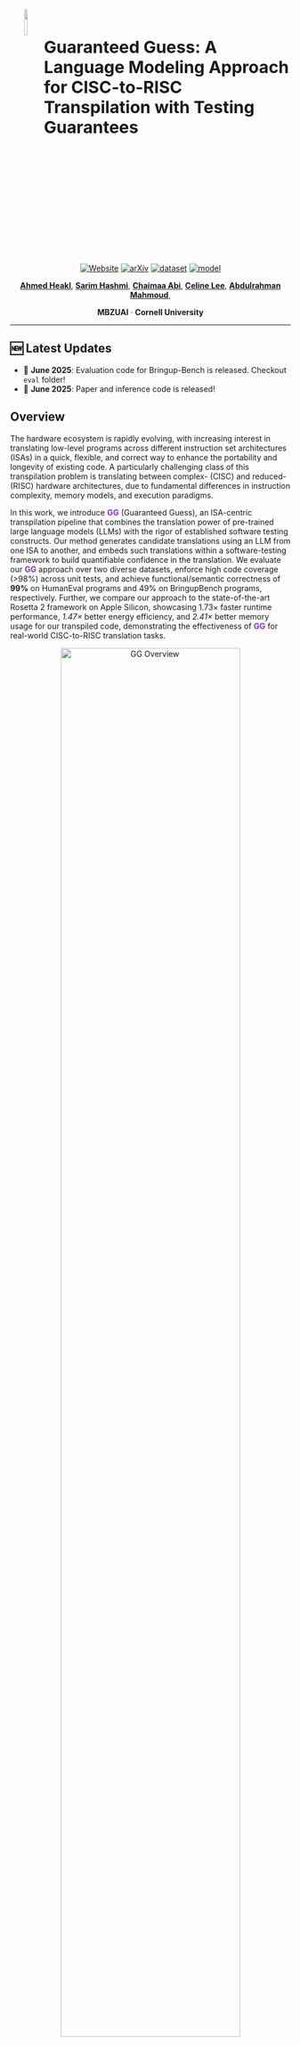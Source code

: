 <div align="center">
  <img src="assets/gg-logo.png" width="11%" align="left"/>
</div>

<div style="margin-top:50px; margin-left: 12%;">
  <h1 style="font-size: 30px; margin: 0;"> Guaranteed Guess: A Language Modeling Approach for CISC-to-RISC Transpilation with Testing Guarantees</h1>
</div>

<div align="left" style="margin:24px 0;">
  <img src="https://user-images.githubusercontent.com/74038190/212284115-f47cd8ff-2ffb-4b04-b5bf-4d1c14c0247f.gif"
       width="100%" height="4"/>
</div>

<p align="center">
  <a href="https://ahmedheakl.github.io/Guaranteed-Guess/"><img src="https://img.shields.io/badge/Project-Website-87CEEB?style=flat-square" alt="Website"></a>
  <a href="https://arxiv.org/abs/2506.14606?"><img src="https://img.shields.io/badge/arXiv-Paper-brightgreen?style=flat-square" alt="arXiv"></a>
  <a href="https://huggingface.co/collections/ahmedheakl/guaranteed-guessing-67f7c4f7bf3b9bcf174ecab7"><img src="https://img.shields.io/badge/🤗_Dataset-Access-green" alt="dataset"></a>
  <a href="https://huggingface.co/collections/ahmedheakl/guaranteed-guessing-67f7c4f7bf3b9bcf174ecab7"><img src="https://img.shields.io/badge/HuggingFace-Model-F9D371" alt="model"></a>
</p>

<p align="center">
  <a href="https://www.linkedin.com/in/ahmed-heakl/"><b>Ahmed Heakl</b></a>, 
  <a href="https://www.linkedin.com/in/sarim-hashmi-b10b35136/"><b>Sarim Hashmi</b></a>, 
  <a href="https://www.linkedin.com/in/chaimaa-abi-2555a31b3/"><b>Chaimaa Abi</b></a>, 
  <a href="https://celine-lee.github.io/"><b>Celine Lee</b></a>,
   <a href="https://ma3mool.github.io/"><b>Abdulrahman Mahmoud</b></a>,
</p>


<p align="center">
  <b>MBZUAI</b> · <b>Cornell University</b>
</p>

---

## 🆕 Latest Updates

- 📢 **June 2025**: Evaluation code for Bringup-Bench is released. Checkout `eval` folder!
- 📢 **June 2025**: Paper and inference code is released!


## Overview

The hardware ecosystem is rapidly evolving, with increasing interest in translating low-level programs across different instruction set architectures (ISAs) in a quick, flexible, and correct way to enhance the portability and longevity of existing code. A particularly challenging class of this transpilation problem is translating between complex- (CISC) and reduced- (RISC) hardware architectures, due to fundamental differences in instruction complexity, memory models, and execution paradigms. 

In this work, we introduce **<span style="color:rgb(138,43,226);">GG</span>** (Guaranteed Guess), an ISA-centric transpilation pipeline that combines the translation power of pre-trained large language models (LLMs) with the rigor of established software testing constructs. Our method generates candidate translations using an LLM from one ISA to another, and embeds such translations within a software-testing framework to build quantifiable confidence in the translation. We evaluate our **<span style="color:rgb(138,43,226);">GG</span>** approach over two diverse datasets, enforce high code coverage (>98%) across unit tests, and achieve functional/semantic correctness of **99%** on HumanEval programs and 49% on BringupBench programs, respectively. Further, we compare our approach to the state-of-the-art Rosetta 2 framework on Apple Silicon, showcasing 1.73× faster runtime performance, *1.47×* better energy efficiency, and *2.41×* better memory usage for our transpiled code, demonstrating the effectiveness of **<span style="color:rgb(138,43,226);">GG</span>** for real-world CISC-to-RISC translation tasks.


<p align="center">
  <img src="assets/gg-main.png" width="80%" alt="GG Overview" />
</p>


## 🚀 Highlights

- **First CISC-to-RISC Transpiler**: GG is the first CISC-to-RISC transpiler built via a custom-trained, architecture-aware LM achieving a test accuracy of 99.39% on ARMv8 and 89.93% on RISC-V64.
- **Testing-Driven Validation**: A methodology to measure and build confidence into transpilation output via software testing approaches ("guaranteeing" the guess), including detailed analysis of correctness, errors, and hallucinations.
- **Hardware-Informed Design**: An in-depth analysis into the inner workings of our transpiler, including hardware-informed design decisions to best train an accurate LLM model for assembly transpilation.
- **Real-World Case Study**: GG's generated assembly achieves 1.73× runtime speedup, 1.47× better energy efficiency, and 2.41× memory efficiency compared to Apple Rosetta's x86 to ARM virtualization engine.


## Results

<p>
    GG models significantly outperform all baseline models across different architectures and optimization levels.
    Most baseline models achieve 0% accuracy, highlighting the unique difficulty of low-level ISA translation.
</p>

<p align="center">
    <img src="assets/main-results.png" width="95%" alt="GG Results" />
</p>

<h3 class="title is-4">Real-World Performance vs Rosetta 2</h3>
<p>
    We conducted a real-world study on Apple M2 Pro comparing GG against Rosetta 2 across
    execution time, CPU energy, and memory usage. GG achieves near-native performance while
    significantly outperforming Rosetta 2 across all metrics.
</p>

<table class="table is-bordered is-striped is-narrow is-hoverable is-fullwidth results-table">
    <thead>
        <tr>
            <th>Metric</th>
            <th>Rosetta 2</th>
            <th>GG (Ours)</th>
            <th>Native</th>
            <th>Improvement</th>
        </tr>
    </thead>
    <tbody>
        <tr>
            <td>Execution Time (ms)</td>
            <td>13.94</td>
            <td>8.03</td>
            <td>7.39</td>
            <td class="has-text-weight-bold">1.73× faster</td>
        </tr>
        <tr>
            <td>CPU Energy (J)</td>
            <td>7.50</td>
            <td>5.09</td>
            <td>5.07</td>
            <td class="has-text-weight-bold">1.47× better</td>
        </tr>
        <tr>
            <td>RAM Usage (MB)</td>
            <td>2.49</td>
            <td>1.03</td>
            <td>1.03</td>
            <td class="has-text-weight-bold">2.41× better</td>
        </tr>
    </tbody>
</table>


## Evaluation Benchmarks
<p>
We evaluate GG using two complementary benchmarks: HumanEval-C with 164 programming problems and BringUpBench with 65 bare-metal programs (85-5751 lines of code), providing comprehensive coverage from isolated functions to full project structures with internal libraries.
</p>

<p align="center">
    <img src="assets/token-dist.png" width="95%" alt="GG Benchmarks" />
</p>

<p align="center">
  <table border="1" cellspacing="0" cellpadding="6" style="margin: auto;">
    <thead>
      <tr>
        <th>Benchmark</th>
        <th>Architecture</th>
        <th>Optimization</th>
        <th>Data</th>
      </tr>
    </thead>
    <tbody>
      <tr>
        <td rowspan="6"><b>HumanEval</b></td>
        <td rowspan="2">ARMv5</td>
        <td>O0</td>
        <td><a href="https://huggingface.co/datasets/ahmedheakl/gg-bench-armv5-O0" target="_blank">Link</a></td>
      </tr>
      <tr>
        <td>O2</td>
        <td><a href="https://huggingface.co/datasets/ahmedheakl/gg-bench-armv5-O2" target="_blank">Link</a></td>
      </tr>
      <tr>
        <td rowspan="2">ARMv8</td>
        <td>O0</td>
        <td><a href="https://huggingface.co/datasets/ahmedheakl/gg-bench-armv8-O0" target="_blank">Link</a></td>
      </tr>
      <tr>
        <td>O2</td>
        <td><a href="https://huggingface.co/datasets/ahmedheakl/gg-bench-armv8-O2" target="_blank">Link</a></td>
      </tr>
      <tr>
        <td rowspan="2">RISCv64</td>
        <td>O0</td>
        <td><a href="https://huggingface.co/datasets/ahmedheakl/gg-bench-risc-O0" target="_blank">Link</a></td>
      </tr>
      <tr>
        <td>O2</td>
        <td><a href="https://huggingface.co/datasets/ahmedheakl/gg-bench-risc-O2" target="_blank">Link</a></td>
      </tr>
      <tr>
        <td rowspan="2"><b>BringUpBench</b></td>
        <td rowspan="2">ARMv8</td>
        <td>O0</td>
        <td><a href="https://huggingface.co/datasets/ahmedheakl/gg-bench-bringup-O0" target="_blank">Link</a></td>
      </tr>
      <tr>
        <td>O2</td>
        <td><a href="https://huggingface.co/datasets/ahmedheakl/gg-bench-bringup-O2" target="_blank">Link</a></td>
      </tr>
    </tbody>
  </table>

</p>

## Inference

Checkout `inference.py` for a simple script to run inference on the GG models. The script takes an input assembly file and outputs the transpiled assembly code.

Here are all the available GG models:

<table>
  <thead>
    <tr>
      <th>Model</th>
      <th>Architecture</th>
      <th>Optimization</th>
      <th>Link</th>
    </tr>
  </thead>
  <tbody>
    <tr>
      <td>GG-ARMv5</td>
      <td>ARMv5</td>
      <td>O0</td>
      <td><a href="https://huggingface.co/ahmedheakl/gg-armv5-O0" target="_blank">Link</a></td>
    </tr>
    <tr>
      <td>GG-ARMv5</td>
      <td>ARMv5</td>
      <td>O2</td>
      <td><a href="https://huggingface.co/ahmedheakl/gg-armv5-O2" target="_blank">Link</a></td>
    </tr>
    <tr>
      <td>GG-ARMv8</td>
      <td>ARMv8</td>
      <td>O0</td>
      <td><a href="https://huggingface.co/ahmedheakl/gg-armv8-O0" target="_blank">Link</a></td>
    </tr>
    <tr>
      <td>GG-ARMv8</td>
      <td>ARMv8</td>
      <td>O2</td>
      <td><a href="https://huggingface.co/ahmedheakl/gg-armv8-O2" target="_blank">Link</a></td>
    </tr>
    <tr>
      <td>GG-RISCv64</td>
      <td>RISCv64</td>
      <td>O0</td>
      <td><a href="https://huggingface.co/ahmedheakl/gg-risc-O0" target="_blank">Link</a></td>
    </tr>
    <tr>
      <td>GG-RISCv64</td>
      <td>RISCv64</td>
      <td>O2</td>
      <td>TBR</td>
    </tr>
  </tbody>
</table>


## ISA Similarity Analysis
<p>
    We observe a direct correlation between ISA similarity and transpilation accuracy. ARMv8 exhibits the highest similarity to x86 (40.19%), followed by ARMv5 (25.09%) and RISC-V64 (21.41%), directly correlating with model accuracy performance across these architectures.
</p>

<p>
    Additionally, we analyze how compiler optimization levels affect opcode usage patterns in ARMv8. At -O2 optimization, mov instructions become dominant (+14.8%), indicating more register reuse and reduced memory traffic, which makes the learning task more challenging for the model.
</p>

<p align="center">
    <img src="assets/analysis.png" width="100%" alt="ISA Similarity Analysis" />
</p>



## Todos

- [ ] Release training and evaluation scripts.
- [ ] Release dataset compilation scripts.


## Citation
If you use this code or the dataset in your research, please cite our paper:

```bibtex
@article{heakl2025guaranteed,
  title={Guaranteed Guess: A Language Modeling Approach for CISC-to-RISC Transpilation with Testing Guarantees},
  author={Heakl, Ahmed and Hashmi, Sarim and Abi, Chaimaa and Lee, Celine and Mahmoud, Abdulrahman},
  journal={arXiv preprint arXiv:2506.14606},
  year={2025}
}
```
